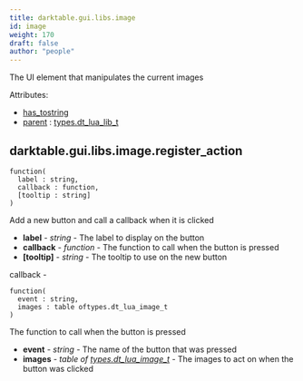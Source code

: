 ```yaml
---
title: darktable.gui.libs.image
id: image
weight: 170
draft: false
author: "people"
---
```


The UI element that manipulates the current images

Attributes:
* [has_tostring](../../../Attributes#has_tostring)
* [parent](../Attributes#parent) : [types.dt_lua_lib_t](../../../types/dt_lua_lib_t)

## darktable.gui.libs.image.register_action

```
function(
  label : string,
  callback : function,
  [tooltip : string]
)
```

Add a new button and call a callback when it is clicked

* **label** - _string_ - The label to display on the button
* **callback** - _function_ - The function to call when the button is pressed
* **\[tooltip\]** - _string_ - The tooltip to use on the new button

callback -

```
function(
  event : string,
  images : table oftypes.dt_lua_image_t
)
```

The function to call when the button is pressed

* **event** - _string_ - The name of the button that was pressed
* **images** - _table of [types.dt_lua_image_t](../../../types/dt_lua_image_t)_ - The images to act on when the button was clicked
